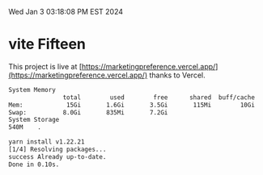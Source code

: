 Wed Jan  3 03:18:08 PM EST 2024

# vite Fifteen


This project is live at [https://marketingpreference.vercel.app/](https://marketingpreference.vercel.app/) thanks to Vercel.

```bash
System Memory
               total        used        free      shared  buff/cache   available
Mem:            15Gi       1.6Gi       3.5Gi       115Mi        10Gi        13Gi
Swap:          8.0Gi       835Mi       7.2Gi
System Storage
540M	.
```
```bash
yarn install v1.22.21
[1/4] Resolving packages...
success Already up-to-date.
Done in 0.10s.
```
